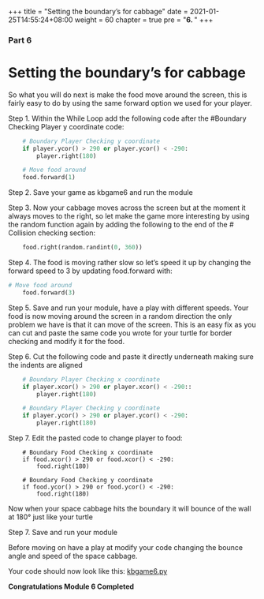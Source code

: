 +++
title = "Setting the boundary’s for cabbage"
date = 2021-01-25T14:55:24+08:00
weight = 60
chapter = true
pre = "<b>6. </b>"
+++

### Part 6

# Setting the boundary’s for cabbage

So what you will do next is make the food move around the screen, this is
 fairly easy to do by using the same forward option we used for your player.

Step 1.  Within the While Loop add the following code after the #Boundary
 Checking Player y coordinate code:

```python
    # Boundary Player Checking y coordinate
    if player.ycor() > 290 or player.ycor() < -290:
        player.right(180)

    # Move food around
    food.forward(1)
```

Step 2.  Save your game as kbgame6 and run the module

Step 3.  Now your cabbage moves across the screen but at the moment it always
 moves to the right, so let make the game more interesting by using the random
 function again by adding the following to the end of the # Collision checking
 section:

```python
    food.right(random.randint(0, 360))
```

Step 4.  The food is moving rather slow so let’s speed it up by changing the
 forward speed to 3 by updating food.forward with:

```python
# Move food around
    food.forward(3)
```

Step 5.  Save and run your module, have a play with different speeds.
 Your food is now moving around the screen in a random direction the only
 problem we have is that it can move of the screen. This is an easy fix as you
 can cut and paste the same code you wrote for your turtle for border checking
 and modify it for the food.

Step 6.  Cut the following code and paste it directly underneath making sure
 the indents are aligned

```python
    # Boundary Player Checking x coordinate
    if player.xcor() > 290 or player.xcor() < -290::
        player.right(180)

    # Boundary Player Checking y coordinate
    if player.ycor() > 290 or player.ycor() < -290:
        player.right(180)  
```

Step 7. Edit the pasted code to change player to food:

```
    # Boundary Food Checking x coordinate
    if food.xcor() > 290 or food.xcor() < -290:
        food.right(180)

    # Boundary Food Checking y coordinate
    if food.ycor() > 290 or food.ycor() < -290:
        food.right(180) 
```

Now when your space cabbage hits the boundary it will bounce of the wall at
 180&deg; just like your turtle

Step 7.  Save and run your module

Before moving on have a play at modify your code changing the bounce angle and
 speed of the space cabbage.

Your code should now look like this: [kbgame6.py](/python_game/src/kbgame6.py)

**Congratulations Module 6 Completed**

